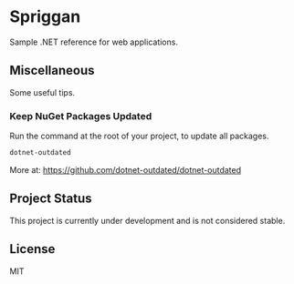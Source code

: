 # Spriggan

Sample .NET reference for web applications.

## Miscellaneous

Some useful tips.

### Keep NuGet Packages Updated

Run the command at the root of your project, to update all packages.

```sh
dotnet-outdated
```

More at: https://github.com/dotnet-outdated/dotnet-outdated

## Project Status

This project is currently under development and is not considered stable.

## License

MIT
